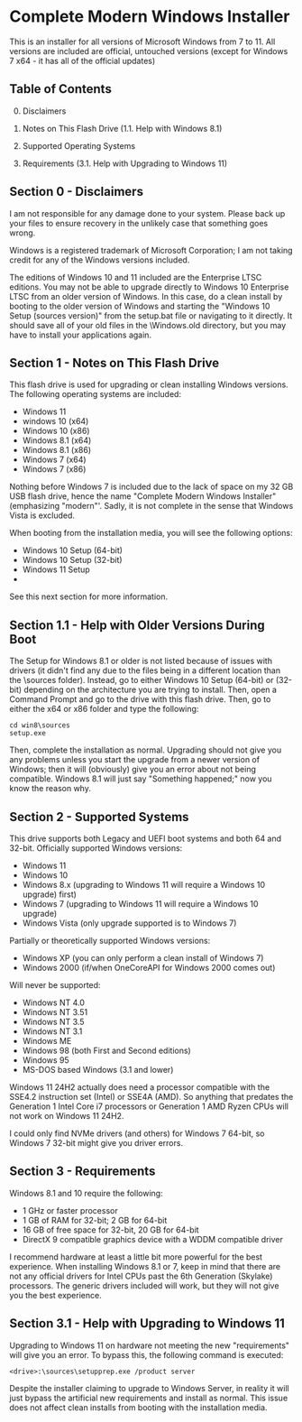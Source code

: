 # Complete Modern Windows Installer
This is an installer for all versions of Microsoft Windows from 7 to 11. All versions are included are official, untouched versions (except for Windows 7 x64 - it has all of the official updates)

Table of Contents
-----------------

0. Disclaimers

1. Notes on This Flash Drive (1.1. Help with Windows 8.1)

2. Supported Operating Systems

3. Requirements (3.1. Help with Upgrading to Windows 11)



Section 0 - Disclaimers
-----------------------

I am not responsible for any damage done to your system. Please back up your files to ensure recovery in the unlikely case that something goes wrong.

Windows is a registered trademark of Microsoft Corporation; I am not taking credit for any of the Windows versions included.

The editions of Windows 10 and 11 included are the Enterprise LTSC editions. You may not be able to upgrade directly to Windows 10 Enterprise LTSC from an older version of Windows. In this case, do a clean install by booting to the older version of Windows and starting the "Windows 10 Setup (sources version)"
from the setup.bat file or navigating to it directly. It should save all of your old files in the \Windows.old directory, but you may have to install your applications again.



Section 1 - Notes on This Flash Drive
-------------------------------------

This flash drive is used for upgrading or clean installing Windows versions. The following operating systems are included:
-	Windows 11
-	windows 10 (x64)
-	Windows 10 (x86)
-	Windows 8.1 (x64)
-	Windows 8.1 (x86)
-	Windows 7 (x64)
-	Windows 7 (x86)

Nothing before Windows 7 is included due to the lack of space on my 32 GB USB flash drive, hence the name "Complete Modern Windows Installer" (emphasizing "modern"'. Sadly, it is not complete in the sense that Windows Vista is excluded.

When booting from the installation media, you will see the following options:
-	Windows 10 Setup (64-bit)
-	Windows 10 Setup (32-bit)
-	Windows 11 Setup
-	
See this next section for more information.

Section 1.1 - Help with Older Versions During Boot
--------------------------------------------------

The Setup for Windows 8.1 or older is not listed because of issues with drivers (it didn't find any due to the files being in a different location than the \sources folder). Instead, go to either Windows 10 Setup (64-bit) or (32-bit) depending on the architecture you are trying to install. Then, open a Command Prompt and go to the drive with this flash drive. Then, go to either the x64 or x86 folder and type the following:

	cd win8\sources
	setup.exe

Then, complete the installation as normal. Upgrading should not give you any problems unless you start the upgrade from a newer version of Windows; then it will (obviously) give you an error about not being compatible. Windows 8.1 will just say "Something happened;" now you know the reason why.



Section 2 - Supported Systems
-----------------------------

This drive supports both Legacy and UEFI boot systems and both 64 and 32-bit. Officially supported Windows versions:
-	Windows 11
-	Windows 10
-	Windows 8.x (upgrading to Windows 11 will require a Windows 10 upgrade) first)
-	Windows 7 (upgrading to Windows 11 will require a Windows 10 upgrade)
-	Windows Vista (only upgrade supported is to Windows 7)

Partially or theoretically supported Windows versions:
-	Windows XP (you can only perform a clean install of Windows 7)
-	Windows 2000 (if/when OneCoreAPI for Windows 2000 comes out)

Will never be supported:
-	Windows NT 4.0
-	Windows NT 3.51
-	Windows NT 3.5
-	Windows NT 3.1
-	Windows ME
-	Windows 98 (both First and Second editions)
-	Windows 95
-	MS-DOS based Windows (3.1 and lower)

Windows 11 24H2 actually does need a processor compatible with the SSE4.2 instruction set (Intel) or SSE4A (AMD). So anything that predates the Generation 1 Intel Core i7 processors or Generation 1 AMD Ryzen CPUs will not work on Windows 11 24H2.

I could only find NVMe drivers (and others) for Windows 7 64-bit, so Windows 7 32-bit might give you driver errors.



Section 3 - Requirements
------------------------

Windows 8.1 and 10 require the following:
-	1 GHz or faster processor
-	1 GB of RAM for 32-bit; 2 GB for 64-bit
-	16 GB of free space for 32-bit, 20 GB for 64-bit
-	DirectX 9 compatible graphics device with a WDDM compatible driver

I recommend hardware at least a little bit more powerful for the best experience. When installing Windows 8.1 or 7, keep in mind that there are not any official drivers for Intel CPUs past the 6th Generation (Skylake) processors. The generic drivers included will work, but they will not give you the best experience.

Section 3.1 - Help with Upgrading to Windows 11
-----------------------------------------------

Upgrading to Windows 11 on hardware not meeting the new "requirements" will give you an error. To bypass this, the following command is executed:

	<drive>:\sources\setupprep.exe /product server

Despite the installer claiming to upgrade to Windows Server, in reality it will just bypass the artificial new requirements and install as normal. This issue does not affect clean installs from booting with the installation media.
